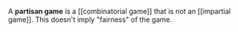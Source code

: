A **partisan game** is a [[combinatorial game]] that is not an [[impartial game]]. This doesn't imply "fairness" of the game.